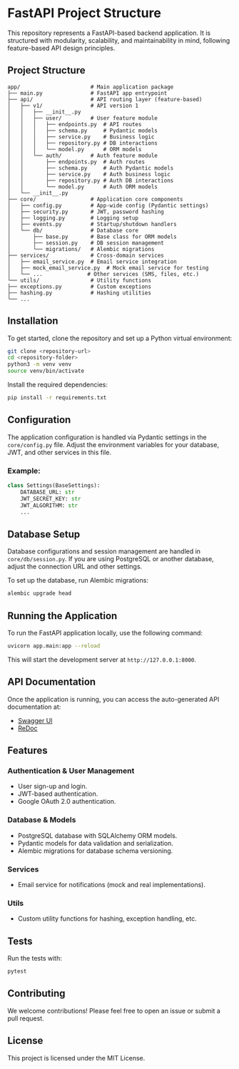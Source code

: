 
# FastAPI Project Structure

This repository represents a FastAPI-based backend application. It is structured with modularity, scalability, and maintainability in mind, following feature-based API design principles.

## Project Structure

```
app/                      # Main application package
├── main.py               # FastAPI app entrypoint
├── api/                  # API routing layer (feature-based)
│   ├── v1/               # API version 1
│   │   ├── __init__.py
│   │   ├── user/         # User feature module
│   │   │   ├── endpoints.py  # API routes
│   │   │   ├── schema.py     # Pydantic models
│   │   │   ├── service.py    # Business logic
│   │   │   ├── repository.py # DB interactions
│   │   │   └── model.py      # ORM models
│   │   └── auth/         # Auth feature module
│   │       ├── endpoints.py  # Auth routes
│   │       ├── schema.py     # Auth Pydantic models
│   │       ├── service.py    # Auth business logic
│   │       ├── repository.py # Auth DB interactions
│   │       └── model.py      # Auth ORM models
│   └── __init__.py
├── core/                 # Application core components
│   ├── config.py         # App-wide config (Pydantic settings)
│   ├── security.py       # JWT, password hashing
│   ├── logging.py        # Logging setup
│   ├── events.py         # Startup/shutdown handlers
│   └── db/               # Database core
│       ├── base.py       # Base class for ORM models
│       ├── session.py    # DB session management
│       └── migrations/   # Alembic migrations
├── services/             # Cross-domain services
│   ├── email_service.py  # Email service integration
│   ├── mock_email_service.py  # Mock email service for testing
│   └── ...              # Other services (SMS, files, etc.)
└── utils/                # Utility functions
├── exceptions.py         # Custom exceptions
├── hashing.py            # Hashing utilities
└── ...
```

## Installation

To get started, clone the repository and set up a Python virtual environment:

```bash
git clone <repository-url>
cd <repository-folder>
python3 -m venv venv
source venv/bin/activate
```

Install the required dependencies:

```bash
pip install -r requirements.txt
```

## Configuration

The application configuration is handled via Pydantic settings in the `core/config.py` file. Adjust the environment variables for your database, JWT, and other services in this file.

### Example:

```python
class Settings(BaseSettings):
    DATABASE_URL: str
    JWT_SECRET_KEY: str
    JWT_ALGORITHM: str
    ...
```

## Database Setup

Database configurations and session management are handled in `core/db/session.py`. If you are using PostgreSQL or another database, adjust the connection URL and other settings.

To set up the database, run Alembic migrations:

```bash
alembic upgrade head
```

## Running the Application

To run the FastAPI application locally, use the following command:

```bash
uvicorn app.main:app --reload
```

This will start the development server at `http://127.0.0.1:8000`.

## API Documentation

Once the application is running, you can access the auto-generated API documentation at:

- [Swagger UI](http://127.0.0.1:8000/docs)
- [ReDoc](http://127.0.0.1:8000/redoc)

## Features

### Authentication & User Management
- User sign-up and login.
- JWT-based authentication.
- Google OAuth 2.0 authentication.

### Database & Models
- PostgreSQL database with SQLAlchemy ORM models.
- Pydantic models for data validation and serialization.
- Alembic migrations for database schema versioning.

### Services
- Email service for notifications (mock and real implementations).

### Utils
- Custom utility functions for hashing, exception handling, etc.

## Tests

Run the tests with:

```bash
pytest
```

## Contributing

We welcome contributions! Please feel free to open an issue or submit a pull request.

## License

This project is licensed under the MIT License.
